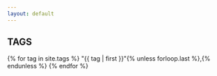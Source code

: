 ```yaml
---
layout: default
---
```


<h2>TAGS</h2>

{% for tag in site.tags %}
"{{ tag | first }}"{% unless forloop.last %},{% endunless %}
{% endfor %}
